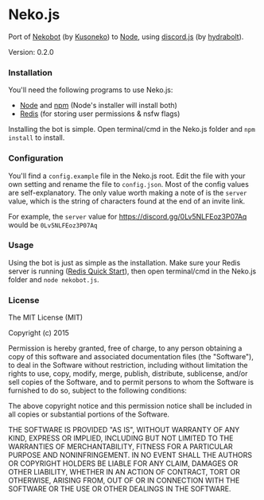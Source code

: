 # Neko.js
Port of [Nekobot](https://github.com/Kusoneko/Nekobot) (by [Kusoneko](https://github.com/Kusoneko)) to [Node](https://nodejs.org/), using [discord.js](https://github.com/hydrabolt/discord.js) (by [hydrabolt](https://github.com/hydrabolt)).

Version: 0.2.0

### Installation
You'll need the following programs to use Neko.js:
- [Node](https://nodejs.org/) and [npm](https://www.npmjs.com/) (Node's installer will install both)
- [Redis](http://redis.io/) (for storing user permissions & nsfw flags)

Installing the bot is simple. Open terminal/cmd in the Neko.js folder and `npm install` to install.

### Configuration
You'll find a `config.example` file in the Neko.js root. Edit the file with your own setting and rename the file to `config.json`. Most of the config values are self-explanatory. The only value worth making a note of is the `server` value, which is the string of characters found at the end of an invite link.

For example, the `server` value for https://discord.gg/0Lv5NLFEoz3P07Aq would be `0Lv5NLFEoz3P07Aq`

### Usage
Using the bot is just as simple as the installation. Make sure your Redis server is running ([Redis Quick Start](http://redis.io/topics/quickstart)), then open terminal/cmd in the Neko.js folder and `node nekobot.js`.

### License
The MIT License (MIT)

Copyright (c) 2015

Permission is hereby granted, free of charge, to any person obtaining a copy
of this software and associated documentation files (the "Software"), to deal
in the Software without restriction, including without limitation the rights
to use, copy, modify, merge, publish, distribute, sublicense, and/or sell
copies of the Software, and to permit persons to whom the Software is
furnished to do so, subject to the following conditions:

The above copyright notice and this permission notice shall be included in all
copies or substantial portions of the Software.

THE SOFTWARE IS PROVIDED "AS IS", WITHOUT WARRANTY OF ANY KIND, EXPRESS OR
IMPLIED, INCLUDING BUT NOT LIMITED TO THE WARRANTIES OF MERCHANTABILITY,
FITNESS FOR A PARTICULAR PURPOSE AND NONINFRINGEMENT. IN NO EVENT SHALL THE
AUTHORS OR COPYRIGHT HOLDERS BE LIABLE FOR ANY CLAIM, DAMAGES OR OTHER
LIABILITY, WHETHER IN AN ACTION OF CONTRACT, TORT OR OTHERWISE, ARISING FROM,
OUT OF OR IN CONNECTION WITH THE SOFTWARE OR THE USE OR OTHER DEALINGS IN THE
SOFTWARE.
